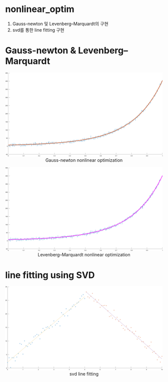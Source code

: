 # nonlinear_optim

1. Gauss-newton 및 Levenberg–Marquardt의 구현
2. svd를 통한 line fitting 구현

# Gauss-newton & Levenberg–Marquardt

<p align="center"><img src="/fig/GN.png"> Gauss-newton nonlinear optimization </p>

<p align="center"><img src="/fig/LM.png"> Levenberg–Marquardt nonlinear optimization </p>

# line fitting using SVD

<p align="center"><img src="/fig/SVD.png"> svd line fitting </p>
